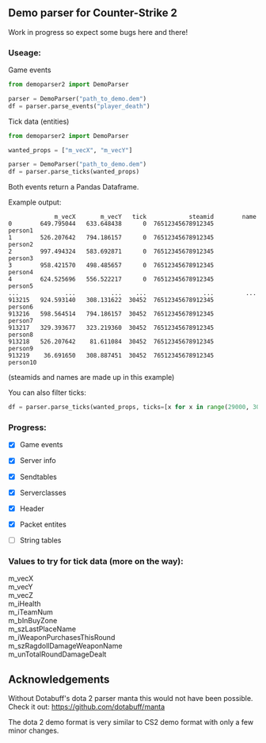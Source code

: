 ## Demo parser for Counter-Strike 2


Work in progress so expect some bugs here and there!

### Useage:
Game events
```python
from demoparser2 import DemoParser

parser = DemoParser("path_to_demo.dem")
df = parser.parse_events("player_death")
```

Tick data (entities)
```python
from demoparser2 import DemoParser

wanted_props = ["m_vecX", "m_vecY"]

parser = DemoParser("path_to_demo.dem")
df = parser.parse_ticks(wanted_props)
```

Both events return a Pandas Dataframe.

Example output:
```
             m_vecX       m_vecY   tick            steamid        name
0        649.795044   633.648438      0  76512345678912345      person1
1        526.207642   794.186157      0  76512345678912345      person2
2        997.494324   583.692871      0  76512345678912345      person3
3        958.421570   498.485657      0  76512345678912345      person4
4        624.525696   556.522217      0  76512345678912345      person5
...             ...          ...    ...                ...         ...
913215   924.593140   308.131622  30452  76512345678912345      person6
913216   598.564514   794.186157  30452  76512345678912345      person7
913217   329.393677   323.219360  30452  76512345678912345      person8
913218   526.207642    81.611084  30452  76512345678912345      person9
913219    36.691650   308.887451  30452  76512345678912345      person10
```
(steamids and names are made up in this example)

You can also filter ticks:
```python
df = parser.parse_ticks(wanted_props, ticks=[x for x in range(29000, 30000)])
```



### Progress:

- [x] Game events
- [x] Server info
- [x] Sendtables
- [x] Serverclasses
- [x] Header
- [x] Packet entites
- [ ] String tables


### Values to try for tick data (more on the way):

m_vecX  
m_vecY  
m_vecZ  
m_iHealth  
m_iTeamNum  
m_bInBuyZone  
m_szLastPlaceName  
m_iWeaponPurchasesThisRound  
m_szRagdollDamageWeaponName  
m_unTotalRoundDamageDealt  



## Acknowledgements
Without Dotabuff's dota 2 parser manta this would not have been possible. Check it out: https://github.com/dotabuff/manta

The dota 2 demo format is very similar to CS2 demo format with only a few minor changes.